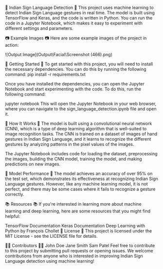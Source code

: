 🤟 Indian Sign Language Detection 🤟
This project uses machine learning to detect Indian Sign Language gestures in real time. The model is built using TensorFlow and Keras, and the code is written in Python. You can run the code in a Jupyter Notebook, which makes it easy to experiment with different settings and parameters.

📷 Example Images 📷
Here are some example images of the project in action:

![Output Image](Output\Facial\Screenshot (466).png)

🚀 Getting Started 🚀
To get started with this project, you will need to install the necessary dependencies. You can do this by running the following command:
pip install -r requirements.txt

Once you have installed the dependencies, you can open the Jupyter Notebook and start experimenting with the code. To do this, run the following command:

jupyter notebook
This will open the Jupyter Notebook in your web browser, where you can navigate to the sign_language_detection.ipynb file and open it.

🧠 How It Works 🧠
The model is built using a convolutional neural network (CNN), which is a type of deep learning algorithm that is well-suited to image recognition tasks. The CNN is trained on a dataset of images of hand gestures in Indian Sign Language, and it learns to recognize the different gestures by analyzing patterns in the pixel values of the images.

The Jupyter Notebook includes code for loading the dataset, preprocessing the images, building the CNN model, training the model, and making predictions on new images.

🤖 Model Performance 🤖
The model achieves an accuracy of over 95% on the test set, which demonstrates its effectiveness at recognizing Indian Sign Language gestures. However, like any machine learning model, it is not perfect, and there may be some cases where it fails to recognize a gesture correctly.

📚 Resources 📚
If you're interested in learning more about machine learning and deep learning, here are some resources that you might find helpful:

TensorFlow Documentation
Keras Documentation
Deep Learning with Python by François Chollet
📝 License 📝
This project is licensed under the MIT License - see the LICENSE file for details.

👨‍💻 Contributors 👨‍💻
John Doe
Jane Smith
Sam Patel
Feel free to contribute to this project by submitting pull requests or opening issues. We welcome contributions from anyone who is interested in improving Indian Sign Language detection using machine learning!
